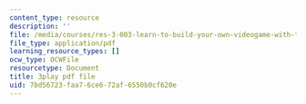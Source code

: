 ```yaml
---
content_type: resource
description: ''
file: /media/courses/res-3-003-learn-to-build-your-own-videogame-with-the-unity-game-engine-and-microsoft-kinect-january-iap-2017/7bd56723faa76ce672af6550b0cf620e_zNesxH6wiAg.pdf
file_type: application/pdf
learning_resource_types: []
ocw_type: OCWFile
resourcetype: Document
title: 3play pdf file
uid: 7bd56723-faa7-6ce6-72af-6550b0cf620e
---
```

